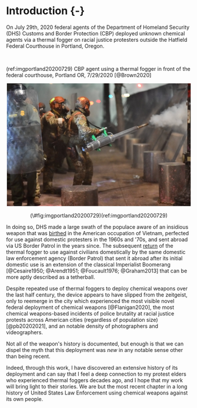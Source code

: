 
# Introduction {-}


On July 29th, 2020 federal agents of the Department of Homeland Security (DHS) Customs and Border Protection (CBP) deployed unknown chemical agents via a thermal fogger on racial justice protesters outside the Hatfield Federal Courthouse in Portland, Oregon. 

<br>

(ref:imgportland20200729) CBP agent using a thermal fogger in front of the federal courthouse, Portland OR, 7/29/2020 [@Brown2020]

<div class="figure" style="text-align: center">
<img src="img/portland_2020_07_29.jpg" alt="Fully riot-geared and for some reason in green camo US Homeland Security agents (to the middle and the left of the photo) behind a row of two-foot tall, one-foot radius metal posts, behind a metal grate wall over 7 feet tall with metal support beams and concrete pylon buttressing. In the front of the left side is an agent holding a plastic clear riot shield, through which you can see a patch that say 'Border Patrol Federal Agent' in yellow and some insignia patches as well. In the middle are the agents in camo, one with a hand on the shoulder of another who is operating a thermal fogger machine shooting gas through the fence. The machine is maybe four or five feet long and has a body not unlike a bush whacker with a two-cycle engine, but fueling a vaporizer instead of a rotor. The agent is holding the machine with their right hand visibly and there is a black strap across their shoulder holding it up. The machine is mostly shiny metal, although the tip is showing signs of corrosion (no surprise based on the compounds and heat) and the supports of the body are a bright green" width="500" />
<p class="caption">(\#fig:imgportland20200729)(ref:imgportland20200729)</p>
</div>


In doing so, DHS made a large swath of the populace aware of an insidious weapon that was [birthed](#Genesis) in the American occupation of Vietnam, perfected for use against domestic protesters in the 1960s and '70s, and sent abroad via US Border Patrol in the years since. 
The subsequent [return](#PortlandOR2020_2021) of the thermal fogger to use against civilians domestically by the same domestic law enforcement agency (Border Patrol) that sent it abroad after its initial domestic use is an extension of the classical Imperialist Boomerang [@Cesaire1950; @Arendt1951; @Foucault1976; @Graham2013] that can be more aptly described as a tetherball.

Despite repeated use of thermal foggers to deploy chemical weapons over the last half century, the device appears to have slipped from the zeitgeist, only to reemerge in the city which experienced the most visible novel federal deployment of chemical weapons [@Flanigan2020], the most chemical weapons-based incidents of police brutality at racial justice protests across American cities (regardless of population size) [@pb20202021], and an notable density of photographers and videographers.

Not all of the weapon's history is documented, but enough is that we can dispel the myth that this deployment was _new_ in any notable sense other than being recent.

Indeed, through this work, I have discovered an extensive history of its deployment and can say that I feel a deep connection to my protest elders who experienced thermal foggers decades ago, and I hope that my work will bring light to their stories.
We are but the most recent chapter in a long history of United States Law Enforcement using chemical weapons against its own people.
